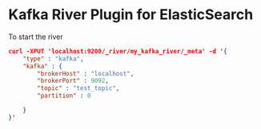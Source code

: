 Kafka River Plugin for ElasticSearch
=========

To start the river

```json
curl -XPUT 'localhost:9200/_river/my_kafka_river/_meta' -d '{
    "type" : "kafka",
    "kafka" : {
        "brokerHost" : "localhost", 
        "brokerPort" : 9092,
        "topic" : "test_topic",
        "partition" : 0

    }
}'
```
